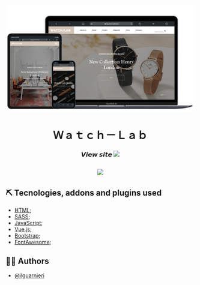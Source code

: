 <p align="center">
 <img src="screenshot/watch_lab.png" alt="watch_lab" width="550px">
</p>


<h1 align="center" title="Unicode Formatter">Ｗａｔｃｈ－Ｌａｂ</h1>

<h3 align="center">
𝙑𝙞𝙚𝙬 𝙨𝙞𝙩𝙚
<span><a href="https://ilguarnieri.github.io/watch-lab/" target="_blank">
<img src="https://img.shields.io/badge/-CLICK%20HERE-brightgreen">
</a></span>
</h3>

## <div>
<p align="center">
<img src="https://img.shields.io/github/languages/top/ilguarnieri/js-campominato-dom">
</p>
</div>

## ⛏️ Tecnologies, addons and plugins used
- [HTML](https://html.com);
- [SASS](https://sass-lang.com/);
- [JavaScript](https://devdocs.io/javascript/);
- [Vue.js](https://vuejs.org/);
- [Bootstrap](https://getbootstrap.com/);
- [FontAwesome](https://fontawesome.com/);

## 👨‍💻 Authors
- [@ilguarnieri](https://www.flowcode.com/page/ilguarnieri)
